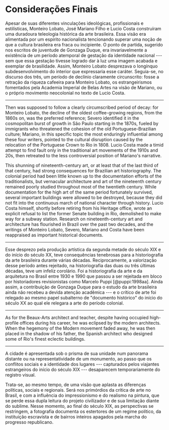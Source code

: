 Considerações Finais
====================

Apesar de suas diferentes vinculações ideológicas, profissionais e
estilísticas, Monteiro Lobato, José Mariano Filho e Lucio Costa
construíram uma duradoura teleologia histórica da arte brasileira.
Essa visão era alimentada por um espírito nacionalista tencionando
superar uma noção de que a cultura brasileira era fraca ou incipiente.
O ponto de partida, sugerido nos escritos de juventude de Gonzaga
Duque, era invariavelmente a existência de um período atemporal de
gestação da identidade nacional --- sem que essa gestação tivesse
logrado dar à luz uma imagem acabada e exemplar de brasilidade.
Assim, Monteiro Lobato desprezava o longínquo subdesenvolvimento do
interior que expressaria esse caráter. Seguia-se, no discurso dos
três, um período de declínio claramente circunscrito:
fosse a retração da riqueza cafeeira para Monteiro Lobato, os
estrangeirismos fomentados pela Academia Imperial de Belas Artes na
visão de Mariano, ou o próprio movimento neocolonial no texto de Lucio
Costa.

* * *

Then was supposed to follow a clearly circumscribed period of decay:
for Monteiro Lobato, the decline of the oldest coffee-growing regions,
from the 1860s on, was the preferred reference; Severo identified it
in the cosmopolitan burst of growth in São Paulo starting in the
1870s, fueled by immigrants who threatened the cohesion of the old
Portuguese-Brazilian culture; Mariano, in this specific topic the most
enduringly influential among these four writers, pointed to the
cultural disruption caused by the relocation of the Portuguese Crown
to Rio in 1808. Lucio Costa made a timid attempt to find fault only in
the traditional art movements of the 1910s and 20s, then retreated to
the less controversial position of Mariano's narrative.

This shunning of nineteenth-century art, or at least that of the last
third of that century, had strong consequences for Brazilian art
historiography. The colonial period had been little known up to the
documentation efforts of the traditionalists, but vernacular
architecture and art of the nineteenth century remained poorly studied
throughout most of the twentieth century. While documentation for the
high art of the same period fortunately survived, several important
buildings were allowed to be destroyed, because they did not fit into
the continuous march of national character through history. Lucio
Costa himself, shortly before retiring from his Heritage office, wrote
an explicit refusal to list the former Senate building in Rio,
demolished to make way for a subway station. Research on
nineteenth-century art and architecture has flourished in Brazil over
the past two decades, and the writings of Monteiro Lobato, Severo,
Mariano and Costa have been reappraised as important historical
documents.

* * *

Esse desprezo pela produção artística da segunda metade do século XIX
e do início do século XX, teve consequências tenebrosas para a
historiografia da arte brasileira durante várias décadas.
Reciprocamente, a valorização desse período antes rejeitado, na
historiografia das duas ou três últimas décadas, teve um infeliz
corolário. Foi a historiografia da arte e da arquitetura no Brasil
entre 1930 e 1990 que passou a ser rejeitada em bloco por
historiadores revisionistas como Marcelo Puppi [@puppi:1998aa]. Ainda
assim, a contribuição de Gonzaga Duque para o estudo da arte
brasileira ainda não recebeu a devida atenção acadêmica --- e o
crítico de arte foi relegado ao mesmo papel subalterno de "documento
histórico" do início do século XX ao qual ele relegara a arte do
período colonial.

* * *

As for the Beaux-Arts architect and teacher, despite having occupied
high-profile offices during his career, he was eclipsed by the modern
architects. When the hegemony of the Modern movement faded away, he
was then placed in the shadow of his father, the Spanish architect who
designed some of Rio's finest eclectic buildings.

* * *

A cidade é apresentada sob o prisma de sua unidade num panorama distante
ou na representatividade de um monumento, ao passo que
os conflitos sociais e a identidade dos lugares
--- capturados pelos viajantes estrangeiros do início do século XIX ---
desaparecem temporariamente do registro visual.

Trata-se, ao mesmo tempo, de uma visão que aplasta as diferenças
políticas, sociais e regionais. Será nos primórdios da crítica de arte
no Brasil, e com a influência do impressionismo e do realismo na
pintura, que se perde essa dupla leitura do projeto civilizador e de
sua limitação diante do sublime. Nesse momento, ao final do século
XIX, as perspectivas se restringem, a fotografia documenta os
estertores de um regime político, da instituição escravista e de
bairros inteiros apagados pela marcha do progresso republicano.
